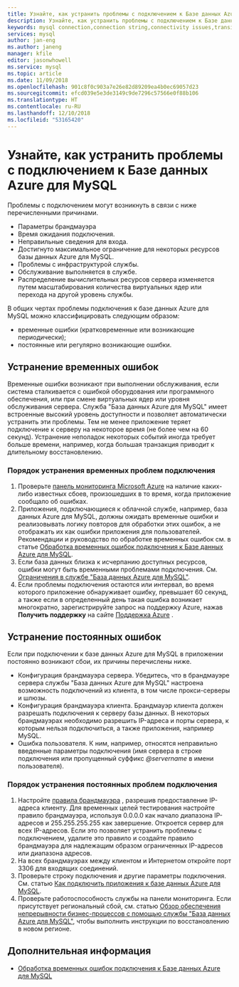 ```yaml
---
title: Узнайте, как устранить проблемы с подключением к Базе данных Azure для MySQL | Документация Майкрософт
description: Узнайте, как устранить проблемы с подключением к Базе данных Azure для MySQL.
keywords: mysql connection,connection string,connectivity issues,transient error,connection error
services: mysql
author: jan-eng
ms.author: janeng
manager: kfile
editor: jasonwhowell
ms.service: mysql
ms.topic: article
ms.date: 11/09/2018
ms.openlocfilehash: 901c8f0c903a7e26e82d89209ea4b0ec69057d23
ms.sourcegitcommit: efcd039e5e3de3149c9de7296c57566e0f88b106
ms.translationtype: HT
ms.contentlocale: ru-RU
ms.lasthandoff: 12/10/2018
ms.locfileid: "53165420"
---
```

# <a name="troubleshoot-connection-issues-to-azure-database-for-mysql"></a>Узнайте, как устранить проблемы с подключением к Базе данных Azure для MySQL

Проблемы с подключением могут возникнуть в связи с ниже перечисленными причинами.

* Параметры брандмауэра
* Время ожидания подключения.
* Неправильные сведения для входа.
* Достигнуто максимальное ограничение для некоторых ресурсов базы данных Azure для MySQL.
* Проблемы с инфраструктурой службы.
* Обслуживание выполняется в службе.
* Распределение вычислительных ресурсов сервера изменяется путем масштабирования количества виртуальных ядер или перехода на другой уровень службы.

В общих чертах проблемы подключения к базе данных Azure для MySQL можно классифицировать следующим образом:

* временные ошибки (кратковременные или возникающие периодически);
* постоянные или регулярно возникающие ошибки.

## <a name="troubleshoot-transient-errors"></a>Устранение временных ошибок

Временные ошибки возникают при выполнении обслуживания, если система сталкивается с ошибкой оборудования или программного обеспечения, или при смене виртуальных ядер или уровня обслуживания сервера. Служба "База данных Azure для MySQL" имеет встроенные высокий уровень доступности и позволяет автоматически устранить эти проблемы. Тем не менее приложение теряет подключение к серверу на некоторое время (не более чем на 60 секунд). Устранение неполадок некоторых событий иногда требует больше времени, например, когда большая транзакция приводит к длительному восстановлению.

### <a name="steps-to-resolve-transient-connectivity-issues"></a>Порядок устранения временных проблем подключения

1. Проверьте [панель мониторинга Microsoft Azure](https://azure.microsoft.com/status) на наличие каких-либо известных сбоев, произошедших в то время, когда приложение сообщало об ошибках.
2. Приложения, подключающиеся к облачной службе, например, база данных Azure для MySQL, должны ожидать временные ошибки и реализовывать логику повторов для обработки этих ошибок, а не отображать их как ошибки приложения для пользователей. Рекомендации и руководство по обработке временных ошибок см. в статье [Обработка временных ошибок подключения к Базе данных Azure для MySQL](concepts-connectivity.md).
3. Если база данных близка к исчерпанию доступных ресурсов, ошибки могут быть временными проблемами подключения. См. [Ограничения в службе "База данных Azure для MySQL"](concepts-limits.md).
4. Если проблемы подключения остаются или интервал, во время которого приложение обнаруживает ошибку, превышает 60 секунд, а также если в определенный день такая ошибка возникает многократно, зарегистрируйте запрос на поддержку Azure, нажав **Получить поддержку** на сайте [Поддержка Azure](https://azure.microsoft.com/support/options) .

## <a name="troubleshoot-persistent-errors"></a>Устранение постоянных ошибок

Если при подключении к базе данных Azure для MySQL в приложении постоянно возникают сбои, их причины перечислены ниже.

* Конфигурация брандмауэра сервера. Убедитесь, что в брандмауэре сервера службы "База данных Azure для MySQL" настроена возможность подключений из клиента, в том числе прокси-серверы и шлюзы.
* Конфигурация брандмауэра клиента. Брандмауэр клиента должен разрешать подключения к серверу базы данных. В некоторых брандмауэрах необходимо разрешить IP-адреса и порты сервера, к которым нельзя подключиться, а также приложения, например MySQL.
* Ошибка пользователя. К ним, например, относятся неправильно введенные параметры подключения (имя сервера в строке подключения или пропущенный суффикс *@servername* в имени пользователя).

### <a name="steps-to-resolve-persistent-connectivity-issues"></a>Порядок устранения постоянных проблем подключения

1. Настройте [правила брандмауэра](howto-manage-firewall-using-portal.md) , разрешив предоставление IP-адреса клиенту. Для временных целей тестирования настройте правило брандмауэра, используя 0.0.0.0 как начало диапазона IP-адресов и 255.255.255.255 как завершение. Откроется сервер для всех IP-адресов. Если это позволяет устранить проблемы с подключением, удалите это правило и создайте правило брандмауэра для надлежащим образом ограниченных IP-адресов или диапазона адресов.
2. На всех брандмауэрах между клиентом и Интернетом откройте порт 3306 для входящих соединений.
3. Проверьте строку подключения и другие параметры подключения. См. статью [Как подключить приложения к базе данных Azure для MySQL](howto-connection-string.md).
4. Проверьте работоспособность службы на панели мониторинга. Если присутствует региональный сбой, см. статью [Обзор обеспечения непрерывности бизнес-процессов с помощью службы "База данных Azure для MySQL"](concepts-business-continuity.md), чтобы выполнить инструкции по восстановлению в новом регионе.

## <a name="next-steps"></a>Дополнительная информация

* [Обработка временных ошибок подключения к Базе данных Azure для MySQL](concepts-connectivity.md)
